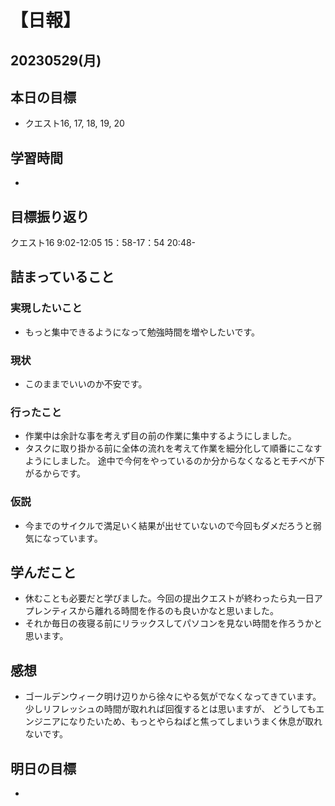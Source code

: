 # 【日報】
## 20230529(月)
## 本日の目標
- クエスト16, 17, 18, 19, 20

## 学習時間
- 

## 目標振り返り
クエスト16 9:02-12:05 15：58-17：54 20:48-

## 詰まっていること
### 実現したいこと 
- もっと集中できるようになって勉強時間を増やしたいです。
### 現状
- このままでいいのか不安です。
### 行ったこと 
- 作業中は余計な事を考えず目の前の作業に集中するようにしました。
- タスクに取り掛かる前に全体の流れを考えて作業を細分化して順番にこなすようにしました。
途中で今何をやっているのか分からなくなるとモチベが下がるからです。
### 仮説
- 今までのサイクルで満足いく結果が出せていないので今回もダメだろうと弱気になっています。

## 学んだこと
- 休むことも必要だと学びました。今回の提出クエストが終わったら丸一日アプレンティスから離れる時間を作るのも良いかなと思いました。
- それか毎日の夜寝る前にリラックスしてパソコンを見ない時間を作ろうかと思います。

## 感想
- ゴールデンウィーク明け辺りから徐々にやる気がでなくなってきています。
少しリフレッシュの時間が取れれば回復するとは思いますが、
どうしてもエンジニアになりたいため、もっとやらねばと焦ってしまいうまく休息が取れないです。

## 明日の目標
- 


